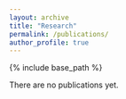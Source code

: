 ```yaml
---
layout: archive
title: "Research"
permalink: /publications/
author_profile: true
---
```


{% include base_path %}

There are no publications yet.
